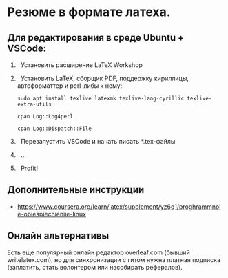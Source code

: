 # Резюме в формате латеха.

## Для редактирования в среде Ubuntu + VSCode:

1. &nbsp; Установить расширение LaTeX Workshop

2. &nbsp; Установить LaTeX, сборщик PDF, поддержку кириллицы, автоформаттер и perl-либы к нему:

   `sudo apt install texlive latexmk texlive-lang-cyrillic texlive-extra-utils`

   `cpan Log::Log4perl`

   `cpan Log::Dispatch::File`

3. &nbsp; Перезапустить VSCode и начать писать \*.tex-файлы
4. &nbsp; ...
5. &nbsp; Profit!

## Дополнительные инструкции

* https://www.coursera.org/learn/latex/supplement/yz6q1/proghrammnoie-obiespiechieniie-linux

## Онлайн альтернативы

Есть еще популярный онлайн редактор overleaf.com (бывший writelatex.com), но для синхронизации с гитом нужна платная подписка (заплатить, стать волонтером или насобирать рефералов).
